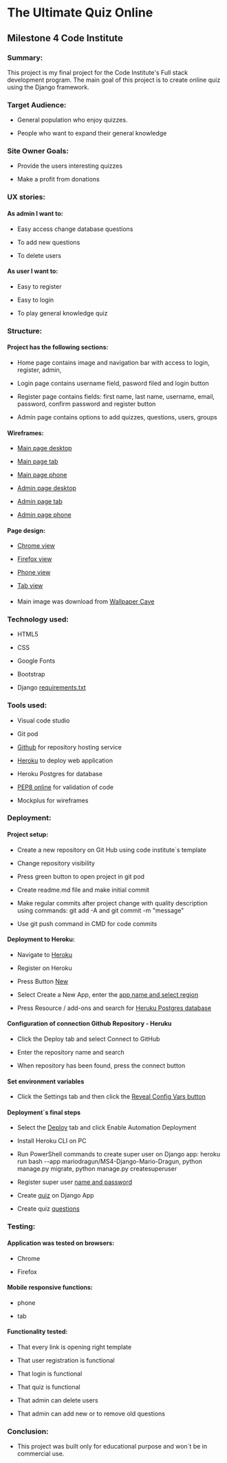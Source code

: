 # The Ultimate Quiz Online

## Milestone 4 Code Institute 





### Summary:


This project is my final project for the Code Institute's Full stack development program.
The main goal of this project is to create online quiz using the Django framework.




### Target Audience:


- General population who enjoy quizzes.

- People who want to expand their general knowledge



### Site Owner Goals:



- Provide the users interesting quizzes

- Make a profit from donations 
  

  

### UX stories:



#### As admin I want to:



- Easy access change database questions

- To add new questions

- To delete users



#### As user I want to:



- Easy to register

- Easy to login

- To play general knowledge quiz




### Structure:

#### Project has the following sections:


- Home page contains image and navigation bar with access to login, register, admin, 

- Login page contains username field, pasword filed and login button

- Register page contains fields: first name, last name, username, email, password, confirm password and register button

- Admin page contains options to add quizzes, questions, users, groups



#### Wireframes:


- [Main page desktop](https://github.com/mariodragun/MS4-Django-Mario-Dragun/blob/main/wireframes/desktop_main_wireframe.JPG)

- [Main page tab](https://github.com/mariodragun/MS4-Django-Mario-Dragun/blob/main/wireframes/tab_main_wireframe.JPG)

- [Main page phone](https://github.com/mariodragun/MS4-Django-Mario-Dragun/blob/main/wireframes/phone_main_wireframe.JPG)

- [Admin page desktop](https://github.com/mariodragun/MS4-Django-Mario-Dragun/blob/main/wireframes/admin_desktop_wireframe.JPG)

- [Admin page tab](https://github.com/mariodragun/MS4-Django-Mario-Dragun/blob/main/wireframes/Tab_admin_wireframe.JPG)

- [Admin page phone](https://github.com/mariodragun/MS4-Django-Mario-Dragun/blob/main/wireframes/phone_admin_wireframe.JPG)


#### Page design:

- [Chrome view](https://github.com/mariodragun/MS4-Django-Mario-Dragun/blob/main/images/page%20view/chrome_view.JPG)

- [Firefox view](https://github.com/mariodragun/MS4-Django-Mario-Dragun/blob/main/images/page%20view/firefox_view.JPG)

- [Phone view](https://github.com/mariodragun/MS4-Django-Mario-Dragun/blob/main/images/page%20view/phone_view.JPG)

- [Tab view](https://github.com/mariodragun/MS4-Django-Mario-Dragun/blob/main/images/page%20view/ipad_view.JPG)



####


- Main image was download from [Wallpaper Cave](https://wallpapercave.com/question-mark-wallpapers)




### Technology used:

- HTML5

- CSS

- Google Fonts

- Bootstrap

- Django [requirements.txt](https://github.com/mariodragun/MS4-Django-Mario-Dragun/blob/main/requirements.txt)





### Tools used:



- Visual code studio

- Git pod

- [Github](https://github.com/) for repository hosting service

- [Heroku](https://id.heroku.com/login) to deploy web application

- Heroku Postgres for database

- [PEP8 online](http://pep8online.com/) for validation of code

- Mockplus for wireframes





### Deployment:



#### Project setup:


- Create a new repository on Git Hub using code institute`s template

- Change repository visibility

- Press green button to open project in git pod

- Create readme.md file and make initial commit

- Make regular commits after project change with quality description using commands: git add -A and git commit -m "message"

- Use git push command in CMD for code commits



#### Deployment to Heroku:


- Navigate to [Heroku](https://id.heroku.com/login)

- Register on Heroku

- Press Button [New](https://github.com/mariodragun/MS4-Django-Mario-Dragun/blob/main/images/deployment/heruku_button_new.JPG)

- Select Create a New App, enter the [app name and select region](https://github.com/mariodragun/MS4-Django-Mario-Dragun/blob/main/images/deployment/heruku_create_new_app.JPG)

- Press Resource / add-ons and search for [Heruku Postgres database](https://github.com/mariodragun/MS4-Django-Mario-Dragun/blob/main/images/deployment/heruku_postgres_database.JPG)



#### Configuration of connection Github Repository - Heruku


- Click the Deploy tab and select Connect to GitHub

- Enter the repository name and search

- When repository has been found, press the connect button



#### Set environment variables


- Click the Settings tab and then click the [Reveal Config Vars button](https://github.com/mariodragun/MS4-Django-Mario-Dragun/blob/main/images/deployment/heruku_config_vars.JPG) 


#### Deployment`s final steps


- Select the [Deploy](https://github.com/mariodragun/MS4-Django-Mario-Dragun/blob/main/images/deployment/heruku_deployment.JPG) tab and click Enable Automation Deployment 

- Install Heroku CLI on PC

- Run PowerShell commands to create super user on Django app: heroku run bash --app mariodragun/MS4-Django-Mario-Dragun, python manage.py migrate, python manage.py createsuperuser

- Register super user [name and password](https://github.com/mariodragun/MS4-Django-Mario-Dragun/blob/main/images/deployment/heruku_superuser.JPG)

- Create [quiz](https://github.com/mariodragun/MS4-Django-Mario-Dragun/blob/main/images/deployment/quiz_creation.JPG) on Django App

- Create quiz [questions](https://github.com/mariodragun/MS4-Django-Mario-Dragun/blob/main/images/deployment/quiz_questions.JPG)




### Testing:



#### Application was tested on browsers: 


- Chrome

- Firefox




#### Mobile responsive functions:



- phone

- tab



#### Functionality tested:



- That every link is opening right template

- That user registration is functional

- That login is functional

- That quiz is functional

- That admin can delete users

- That admin can add new or to remove old questions




### Conclusion:


- This project was built only for educational purpose and won`t be in commercial use.